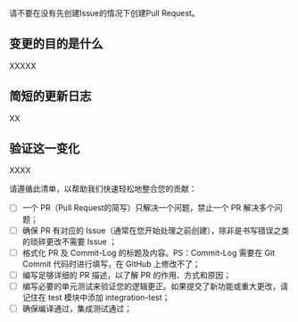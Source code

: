 请不要在没有先创建Issue的情况下创建Pull Request。

## 变更的目的是什么

XXXXX

## 简短的更新日志

XX

## 验证这一变化

XXXX

请遵循此清单，以帮助我们快速轻松地整合您的贡献：

* [ ] 一个 PR（Pull Request的简写）只解决一个问题，禁止一个 PR 解决多个问题；
* [ ] 确保 PR 有对应的 Issue（通常在您开始处理之前创建），除非是书写错误之类的琐碎更改不需要 Issue ；
* [ ] 格式化 PR 及 Commit-Log 的标题及内容。PS：Commit-Log 需要在 Git Commit 代码时进行填写，在 GitHub 上修改不了；
* [ ] 编写足够详细的 PR 描述，以了解 PR 的作用、方式和原因；
* [ ] 编写必要的单元测试来验证您的逻辑更正。如果提交了新功能或重大更改，请记住在 test 模块中添加 integration-test；
* [ ] 确保编译通过，集成测试通过；
